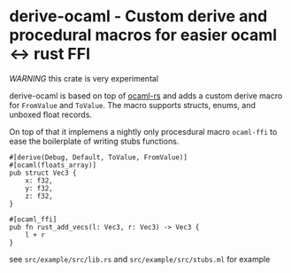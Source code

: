 # derive-ocaml - Custom derive and procedural macros for easier ocaml <-> rust FFI

*WARNING* this crate is very experimental

derive-ocaml is based on top of [ocaml-rs](https://github.com/zshipko/ocaml-rs) and adds a custom derive macro for `FromValue` and `ToValue`.
The macro supports structs, enums, and unboxed float records.

On top of that it implemens a nightly only procesdural macro `ocaml-ffi` to ease the boilerplate of writing stubs functions.


```
#[derive(Debug, Default, ToValue, FromValue)]
#[ocaml(floats_array)]
pub struct Vec3 {
    x: f32,
    y: f32,
    z: f32,
}

#[ocaml_ffi]
pub fn rust_add_vecs(l: Vec3, r: Vec3) -> Vec3 {
    l + r
}
```

see `src/example/src/lib.rs` and `src/example/src/stubs.ml` for example

